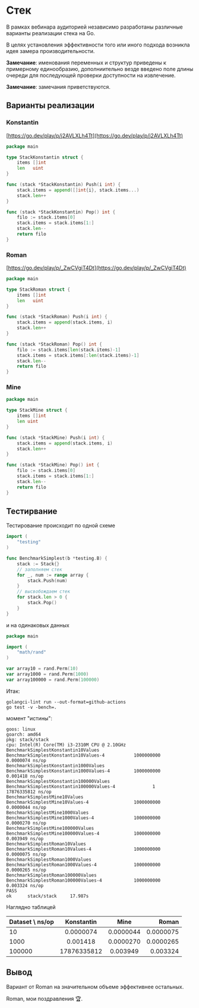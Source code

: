# Стек

В рамках вебинара аудиторией независимо разработаны различные варианты реализации стека на Go.

В целях установления эффективности того или иного подхода возникла идея замера производительности.

__Замечание__: именования переменных и структур приведены к примерному единообразию, дополниительно везде введено поле длины очереди для последующей проверки доступности на извлечение.

__Замечание__: замечания приветствуются.

## Варианты реализации

### Konstantin

[https://go.dev/play/p/j2AVLXLh4Tt](https://go.dev/play/p/j2AVLXLh4Tt)

```go
package main

type StackKonstantin struct {
    items []int
    len   uint
}

func (stack *StackKonstantin) Push(i int) {
    stack.items = append([]int{i}, stack.items...)
    stack.len++
}

func (stack *StackKonstantin) Pop() int {
    filo := stack.items[0]
    stack.items = stack.items[1:]
    stack.len--
    return filo
}
```

### Roman

[https://go.dev/play/p/_ZwCVgiT4Dt](https://go.dev/play/p/_ZwCVgiT4Dt)

```go
package main

type StackRoman struct {
    items []int
    len   uint
}

func (stack *StackRoman) Push(i int) {
    stack.items = append(stack.items, i)
    stack.len++
}

func (stack *StackRoman) Pop() int {
    filo := stack.items[len(stack.items)-1]
    stack.items = stack.items[:len(stack.items)-1]
    stack.len--
    return filo
}
```

### Mine

```go
package main

type StackMine struct {
    items []int
    len uint
}

func (stack *StackMine) Push(i int) {
    stack.items = append(stack.items, i)
    stack.len++
}

func (stack *StackMine) Pop() int {
    filo := stack.items[0]
    stack.items = stack.items[1:]
    stack.len--
    return filo
}
```

## Тестирвание

Тестирование происходит по одной схеме

```go
import (
    "testing"
)

func BenchmarkSimplest(b *testing.B) {
    stack := Stack{}
    // заполняем стек
    for _, num := range array {
        stack.Push(num)
    }
    // высвобождаем стек
    for stack.len > 0 {
        stack.Pop()
    }
}
```

и на одинаковых данных

```go
package main

import (
    "math/rand"
)

var array10 = rand.Perm(10)
var array1000 = rand.Perm(1000)
var array100000 = rand.Perm(100000)
```

Итак:

```shell
golangci-lint run --out-format=github-actions
go test -v -bench=.
```

момент "истины":

```text
goos: linux
goarch: amd64
pkg: stack/stack
cpu: Intel(R) Core(TM) i3-2310M CPU @ 2.10GHz
BenchmarkSimplestKonstantin10Values
BenchmarkSimplestKonstantin10Values-4           1000000000               0.0000074 ns/op
BenchmarkSimplestKonstantin1000Values
BenchmarkSimplestKonstantin1000Values-4         1000000000               0.001418 ns/op
BenchmarkSimplestKonstantin100000Values
BenchmarkSimplestKonstantin100000Values-4              1        17876335812 ns/op
BenchmarkSimplestMine10Values
BenchmarkSimplestMine10Values-4                 1000000000               0.0000044 ns/op
BenchmarkSimplestMine1000Values
BenchmarkSimplestMine1000Values-4               1000000000               0.0000270 ns/op
BenchmarkSimplestMine100000Values
BenchmarkSimplestMine100000Values-4             1000000000               0.003949 ns/op
BenchmarkSimplestRoman10Values
BenchmarkSimplestRoman10Values-4                1000000000               0.0000075 ns/op
BenchmarkSimplestRoman1000Values
BenchmarkSimplestRoman1000Values-4              1000000000               0.0000265 ns/op
BenchmarkSimplestRoman100000Values
BenchmarkSimplestRoman100000Values-4            1000000000               0.003324 ns/op
PASS
ok      stack/stack     17.987s
```

Наглядно таблицей

| Dataset \ ns/op   | Konstantin    | Mine      |   Roman   |
| :---------------- | :-----------: | :-------: | --------: |
| 10                | 0.0000074     | 0.0000044 | 0.0000075 |
| 1000              | 0.001418      | 0.0000270 | 0.0000265 |
| 100000            | 17876335812   | 0.003949  | 0.003324  |

## Вывод

Вариант от Roman на значительном объеме эффективнее остальных.

Roman, мои поздравления 🏆.
